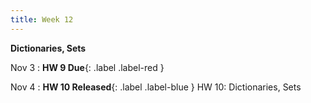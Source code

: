 ```yaml
---
title: Week 12
---
```


**Dictionaries, Sets**

Nov 3
:  **HW 9 Due**{: .label .label-red }

Nov 4
:  **HW 10 Released**{: .label .label-blue } HW 10: Dictionaries, Sets


